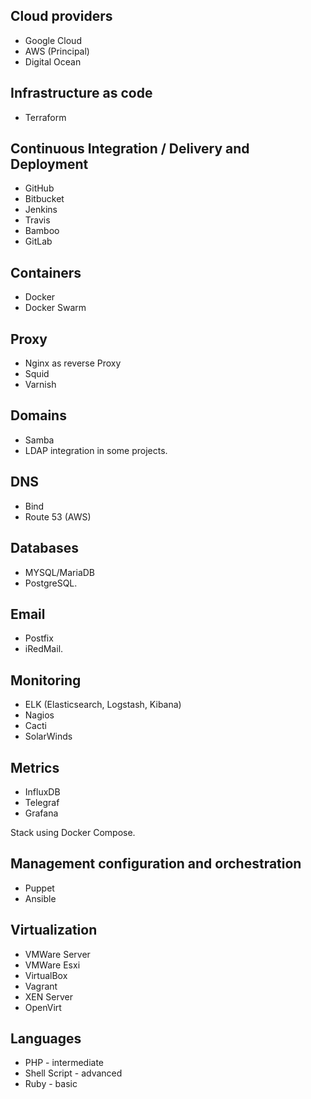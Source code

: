 ## Cloud providers
* Google Cloud
* AWS (Principal)
* Digital Ocean

## Infrastructure as code
* Terraform

## Continuous Integration / Delivery and Deployment
* GitHub
* Bitbucket
* Jenkins
* Travis
* Bamboo
* GitLab

## Containers
* Docker
* Docker Swarm

## Proxy
* Nginx as reverse Proxy
* Squid
* Varnish

## Domains
* Samba
* LDAP integration in some projects.

## DNS
* Bind
* Route 53 (AWS)

## Databases
* MYSQL/MariaDB
* PostgreSQL.

## Email
* Postfix
* iRedMail.

## Monitoring
* ELK (Elasticsearch, Logstash, Kibana)
* Nagios
* Cacti
* SolarWinds

## Metrics
* InfluxDB
* Telegraf
* Grafana

Stack using Docker Compose.

## Management configuration and orchestration
* Puppet
* Ansible

## Virtualization
* VMWare Server
* VMWare Esxi
* VirtualBox
* Vagrant
* XEN Server
* OpenVirt

## Languages
* PHP - intermediate
* Shell Script - advanced
* Ruby - basic

